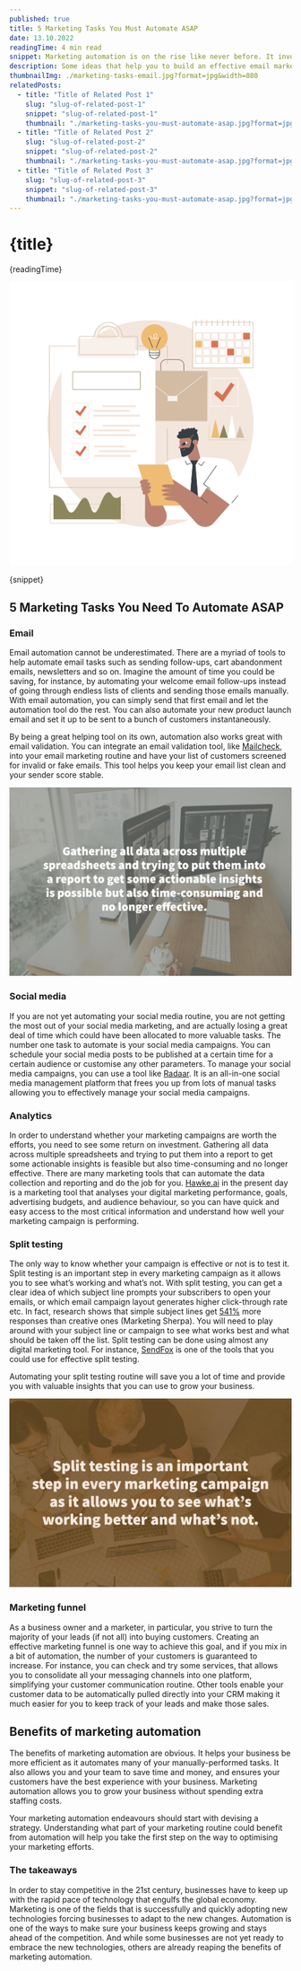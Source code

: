 ```yaml
---
published: true
title: 5 Marketing Tasks You Must Automate ASAP
date: 13.10.2022
readingTime: 4 min read
snippet: Marketing automation is on the rise like never before. It involves using different tools to automate repetitive marketing tasks like tracking customer engagement, sending welcome emails, new product launch emails and so on. If you are an emerging marketer looking to optimize your marketing operations, here is an undeniable list of tasks that you need to automate.
description: Some ideas that help you to build an effective email marketing strategy and get a high response from your mail list.
thumbnailImg: ./marketing-tasks-email.jpg?format=jpg&width=880
relatedPosts:
  - title: "Title of Related Post 1"
    slug: "slug-of-related-post-1"
    snippet: "slug-of-related-post-1"
    thumbnail: "./marketing-tasks-you-must-automate-asap.jpg?format=jpg&width=370"
  - title: "Title of Related Post 2"
    slug: "slug-of-related-post-2"
    snippet: "slug-of-related-post-2"
    thumbnail: "./marketing-tasks-you-must-automate-asap.jpg?format=jpg&width=370"
  - title: "Title of Related Post 3"
    slug: "slug-of-related-post-3"
    snippet: "slug-of-related-post-3"
    thumbnail: "./marketing-tasks-you-must-automate-asap.jpg?format=jpg&width=370"
---
```


# {title}

{readingTime}

![Marketing Tasks You Must Automate ASAP](./marketing-tasks-you-must-automate-asap.jpg?format=webp;jpg;png;avif&srcset&width=880)

{snippet}

## 5 Marketing Tasks You Need To Automate ASAP

### Email

Email automation cannot be underestimated. There are a myriad of tools to help automate email tasks such as sending follow-ups, cart abandonment emails, newsletters and so on. Imagine the amount of time you could be saving, for instance, by automating your welcome email follow-ups instead of going through endless lists of clients and sending those emails manually. With email automation, you can simply send that first email and let the automation tool do the rest. You can also automate your new product launch email and set it up to be sent to a bunch of customers instantaneously.

By being a great helping tool on its own, automation also works great with email validation. You can integrate an email validation tool, like [Mailcheck](/#contact-us), into your email marketing routine and have your list of customers screened for invalid or fake emails. This tool helps you keep your email list clean and your sender score stable.

![Marketing tasks Email](./marketing-tasks-email.jpg?format=webp;jpg;png;avif&srcset&width=880)

### Social media

If you are not yet automating your social media routine, you are not getting the most out of your social media marketing, and are actually losing a great deal of time which could have been allocated to more valuable tasks. The number one task to automate is your social media campaigns. You can schedule your social media posts to be published at a certain time for a certain audience or customise any other parameters. To manage your social media campaigns, you can use a tool like [Radaar](https://appsumo.com/products/marketplace-radaar/). It is an all-in-one social media management platform that frees you up from lots of manual tasks allowing you to effectively manage your social media campaigns.

### Analytics

In order to understand whether your marketing campaigns are worth the efforts, you need to see some return on investment. Gathering all data across multiple spreadsheets and trying to put them into a report to get some actionable insights is feasible but also time-consuming and no longer effective. There are many marketing tools that can automate the data collection and reporting and do the job for you. [Hawke.ai](https://hawke.ai/) in the present day is a marketing tool that analyses your digital marketing performance, goals, advertising budgets, and audience behaviour, so you can have quick and easy access to the most critical information and understand how well your marketing campaign is performing.

### Split testing

The only way to know whether your campaign is effective or not is to test it. Split testing is an important step in every marketing campaign as it allows you to see what’s working and what’s not. With split testing, you can get a clear idea of which subject line prompts your subscribers to open your emails, or which email campaign layout generates higher click-through rate etc. In fact, research shows that simple subject lines get [541%](https://truelist.co/blog/ab-testing-statistics/) more responses than creative ones (Marketing Sherpa). You will need to play around with your subject line or campaign to see what works best and what should be taken off the list. Split testing can be done using almost any digital marketing tool. For instance, [SendFox](https://appsumo.com/products/sendfox/) is one of the tools that you could use for effective split testing.

Automating your split testing routine will save you a lot of time and provide you with valuable insights that you can use to grow your business.

![Split testing](./split-testing.jpg?format=webp;jpg;png;avif&srcset&width=880)

### Marketing funnel

As a business owner and a marketer, in particular, you strive to turn the majority of your leads (if not all) into buying customers. Creating an effective marketing funnel is one way to achieve this goal, and if you mix in a bit of automation, the number of your customers is guaranteed to increase. For instance, you can check and try some services, that allows you to consolidate all your messaging channels into one platform, simplifying your customer communication routine. Other tools enable your customer data to be automatically pulled directly into your CRM making it much easier for you to keep track of your leads and make those sales.

## Benefits of marketing automation

The benefits of marketing automation are obvious. It helps your business be more efficient as it automates many of your manually-performed tasks. It also allows you and your team to save time and money, and ensures your customers have the best experience with your business. Marketing automation allows you to grow your business without spending extra staffing costs.

Your marketing automation endeavours should start with devising a strategy. Understanding what part of your marketing routine could benefit from automation will help you take the first step on the way to optimising your marketing efforts.

### The takeaways

In order to stay competitive in the 21st century, businesses have to keep up with the rapid pace of technology that engulfs the global economy. Marketing is one of the fields that is successfully and quickly adopting new technologies forcing businesses to adapt to the new changes. Automation is one of the ways to make sure your business keeps growing and stays ahead of the competition. And while some businesses are not yet ready to embrace the new technologies, others are already reaping the benefits of marketing automation.

